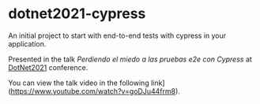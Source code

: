 # dotnet2021-cypress

An initial project to start with end-to-end tests with cypress in your application.

Presented in the talk _Perdiendo el miedo a las pruebas e2e con Cypress_ at [DotNet2021](https://dotnet2021.com/) conference.

You can view the talk video in the following link](https://www.youtube.com/watch?v=goDJu44frm8).

